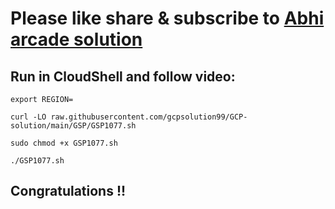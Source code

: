 # Please like share & subscribe to [Abhi arcade solution](http://www.youtube.com/@Abhi_Arcade_Solution)

## Run in CloudShell and follow video:

```
export REGION=
```

```
curl -LO raw.githubusercontent.com/gcpsolution99/GCP-solution/main/GSP/GSP1077.sh

sudo chmod +x GSP1077.sh

./GSP1077.sh
```

## Congratulations !!
